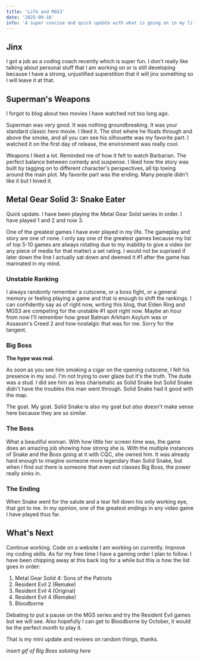 ```yaml
---
title: 'Life and MGS3'
date: '2025-09-16'
info: 'A super concise and quick update with what is going on in my life, also MGS talk'
---
```


## Jinx

I got a job as a coding coach recently which is super fun. I don't really like talking about personal stuff that I am working on or is still developing because I have a strong, unjustified superstition that it will jinx something so I will leave it at that.

## Superman's Weapons

I forgot to blog about two movies I have watched not too long ago. 

Superman was very good. It was nothing groundbreaking. It was your standard classic hero movie. I liked it. The shot where he floats through and above the smoke, and all you can see his silhouette was my favorite part. I watched it on the first day of release, the environment was really cool.

Weapons I liked a lot. Reminded me of how it felt to watch Barbarian. The perfect balance between comedy and suspense. I liked how the story was built by tagging on to different character's perspectives, all tip toeing around the main plot. My favorite part was the ending. Many people didn't like it but I loved it.

## Metal Gear Solid 3: Snake Eater

Quick update. I have been playing the Metal Gear Solid series in order. I have played 1 and 2 and now 3.

One of the greatest games I have ever played in my life. The gameplay and story are one of none. I only say one of the greatest games because my list of top 5-10 games are always rotating due to my inability to give a video (or any piece of media for that matter) a set rating. I would not be suprised if later down the line I actually sat down and deemed it #1 after the game has marinated in my mind.

### Unstable Ranking

I always randomly remember a cutscene, or a boss fight, or a general memory or feeling playing a game and that is enough to shift the rankings. I can confidently say as of right now, writing this blog, that Elden Ring and MGS3 are competing for the unstable #1 spot right now. Maybe an hour from now I'll remember how great Batman Arkham Asylum was or Assassin's Creed 2 and how nostalgic that was for me. Sorry for the tangent.

### Big Boss

**The hype was real**. 

As soon as you see him smoking a cigar on the opening cutscene, I felt his presence in my soul. I'm not trying to over glaze but it's the truth. The dude was a stud. I did see him as less charismatic as Solid Snake but Solid Snake didn't have the troubles this man went through. Solid Snake had it good with the map. 

The goat. My goat. Solid Snake is also my goat but *also* doesn't make sense here because they are so similar. 

### The Boss

What a beautiful woman. With how little her screen time was, the game does an amazing job showing how strong she is. With the multiple instances of Snake and the Boss going at it with CQC, she owned him. It  was already hard enough to imagine someone more legendary than Solid Snake, but when I find out there is someone that even out classes Big Boss, the power really sinks in. 

### The Ending

When Snake went for the salute and a tear fell down his only working eye, that got to me. In my opinion, one of the greatest endings in any video game I have played thus far. 

## What's Next

Continue working. Code on a website I am working on currently. Improve my coding skills. As for my free time I have a gaming order I plan to follow. I have been chipping away at this back log for a while but this is how the list goes in order:

1. Metal Gear Solid 4: Sons of the Patriots
2. Resident Evil 2 (Remake)
3. Resident Evil 4 (Original)
4. Resident Evil 4 (Remake)
5. Bloodborne

Debating to put a pause on the MGS series and try the Resident Evil games but we will see. Also hopefully I can get to Bloodborne by October, it would be the perfect month to play it. 

That is my mini update and reviews on random things, thanks.

*insert gif of Big Boss saluting here*